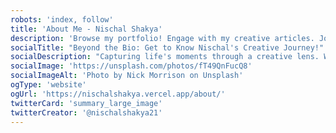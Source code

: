 ```yaml
---
robots: 'index, follow'
title: 'About Me - Nischal Shakya'
description: 'Browse my portfolio! Engage with my creative articles. Join me on my personal journey of showcasing my skills and experiences!'
socialTitle: "Beyond the Bio: Get to Know Nischal's Creative Journey!"
socialDescription: "Capturing life's moments through a creative lens. Welcome to Nischal's professional portfolio"
socialImage: 'https://unsplash.com/photos/fT49QnFucQ8'
socialImageAlt: 'Photo by Nick Morrison on Unsplash'
ogType: 'website'
ogUrl: 'https://nischalshakya.vercel.app/about/'
twitterCard: 'summary_large_image'
twitterCreator: '@nischalshakya21'
---
```

